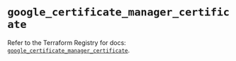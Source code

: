 # `google_certificate_manager_certificate`

Refer to the Terraform Registry for docs: [`google_certificate_manager_certificate`](https://registry.terraform.io/providers/hashicorp/google/6.49.2/docs/resources/certificate_manager_certificate).
